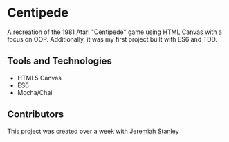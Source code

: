 # Centipede

A recreation of the 1981 Atari "Centipede" game using HTML Canvas with a focus on OOP.  Additionally, it was my first project built with ES6 and TDD.

## Tools and Technologies

* HTML5 Canvas
* ES6
* Mocha/Chai

## Contributors
This project was created over a week with [Jeremiah Stanley](https://github.com/jeremiahjstanley)
